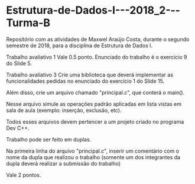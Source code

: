 # Estrutura-de-Dados-I---2018_2---Turma-B
Repositório com as atividades de Maxwel Araújo Costa, durante o segundo semestre de 2018, para a disciplina de Estrutura de Dados I.


Trabalho avaliativo 1
Vale 0.5 ponto.
Enunciado do trabalho é o exercício 9 do Slide 5.

Trabalho avaliativo 3
Crie uma biblioteca que deverá implementar as funcionalidades pedidas no enunciado do exercício 1 do Slide 15.

Além disso, crie um arquivo  chamado "principal.c", que conterá o main().

Nesse arquivo simule as operações padrão aplicadas em lista vistas em sala de aula (exemplo: inserção, exclusão, etc).

Todos esses arquivos devem pertencer a um projeto criado no programa Dev C++.

Trabalho pode ser feito em duplas.

Na primeira linha do arquivo "principal.c", inserir um comentário com o nome da dupla que realizou o trabalho (somente um dos integrantes da dupla deverá realizar a submissão do trabalho)

Vale 2 pontos.

